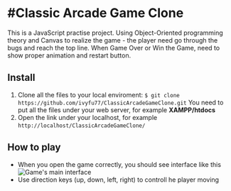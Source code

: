 #Classic Arcade Game Clone
===============================
This is a JavaScript practise project. Using Object-Oriented programming theory and Canvas to realize the game - the player need go through the bugs and reach the top line. When Game Over or Win the Game, need to show proper animation and restart button.

## Install
1. Clone all the files to your local enviroment:
`$ git clone https://github.com/ivyfu77/ClassicArcadeGameClone.git`
You need to put all the files under your web server, for example **XAMPP/htdocs**
2. Open the link under your localhost, for example
`http://localhost/ClassicArcadeGameClone/`

## How to play
- When you open the game correctly, you should see interface like this
![Game's main interface](https://www.dropbox.com/s/5yfjxqx8o2uzcda/Project1-GameMainInterface.png?dl=0)
- Use direction keys (up, down, left, right) to controll he player moving
